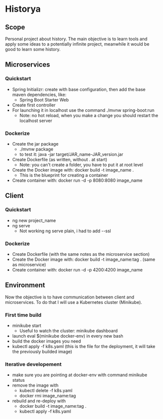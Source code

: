 # Historya

## Scope
Personal project about history. The main objective is to learn tools and apply some ideas to a potentially infinite project, meanwhile it would be good to learn some history.

## Microservices

### Quickstart
- Spring Initializr: create with base configuration, then add the base maven dependencies, like:
  - Spring Boot Starter Web
- Create first controller
- For launching it in localhost use the command ./mvnw spring-boot:run
  - Note: no hot reload, when you make a change you should restart the localhost server

### Dockerize
- Create the jar package
  - ./mvnw package
  - to test it: java -jar target/JAR_name-JAR_version.jar
- Create Dockerfile (as written, without . at start)
  - Note: you can't create a folder, you have to put it at root level
- Create the Docker image with: docker build -t image_name .
  - This is the blueprint for creating a container
- Create container with: docker run -d -p 8080:8080 image_name

## Client

### Quickstart
- ng new project_name
- ng serve
  - Not working ng serve plain, i had to add --ssl

### Dockerize
- Create Dockerfile (with the same notes as the microservice section)
- Create the Docker image with: docker build -t image_name:tag . (same as microservice)
- Create container with: docker run -d -p 4200:4200 image_name

## Environment 
Now the objective is to have communication between client and microservices.
To do that I will use a Kubernetes cluster (Minikube).

### First time build
- minikube start
  - Useful to watch the cluster: minikube dashboard
- launch eval $(minikube docker-env) in every new bash
- build the docker images you need
- kubectl apply -f k8s.yaml (this is the file for the deployment, it will take
the previously builded image)

### Iterative developement
- make sure you are pointing at docker-env with command minikube status
- remove the image with
  - kubectl delete -f k8s.yaml
  - docker rmi image_name:tag
- rebuild and re-deploy with
  - docker build -t image_name:tag .
  - kubectl apply -f k8s.yaml
